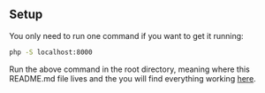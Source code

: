 ## Setup

You only need to run one command if you want to get it running:

```bash
php -S localhost:8000
```

Run the above command in the root directory, meaning where this README.md file lives and the you will find everything working [here](http://localhost:8000/).


